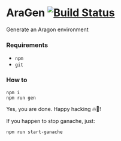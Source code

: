 # AraGen [![Build Status](https://travis-ci.org/aragon/aragen.svg?branch=master)](https://travis-ci.org/aragon/aragen)

Generate an Aragon environment

### Requirements
- `npm`
- `git`

### How to
```
npm i
npm run gen
```

Yes, you are done. Happy hacking 🔥🦅!

If you happen to stop ganache, just: 

```
npm run start-ganache
```
